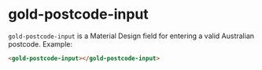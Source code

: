 # gold-postcode-input

`gold-postcode-input` is a Material Design field for entering a valid Australian postcode.
Example:

```html
<gold-postcode-input></gold-postcode-input>
```